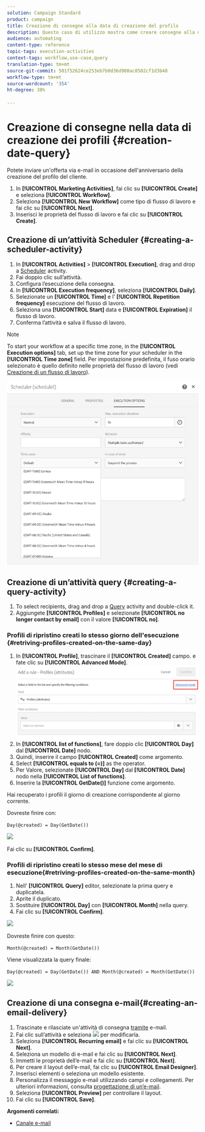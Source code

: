 ```yaml
---
solution: Campaign Standard
product: campaign
title: Creazione di consegne alla data di creazione del profilo
description: Questo caso di utilizzo mostra come creare consegne alla data di creazione del profilo.
audience: automating
content-type: reference
topic-tags: execution-activities
context-tags: workflow,use-case,query
translation-type: tm+mt
source-git-commit: 501f52624ce253eb7b0d36d908ac8502cf1d3b48
workflow-type: tm+mt
source-wordcount: '354'
ht-degree: 38%

---
```



# Creazione di consegne nella data di creazione dei profili {#creation-date-query}

Potete inviare un&#39;offerta via e-mail in occasione dell&#39;anniversario della creazione del profilo del cliente.

1. In **[!UICONTROL Marketing Activities]**, fai clic su **[!UICONTROL Create]** e seleziona **[!UICONTROL Workflow]**.
1. Seleziona **[!UICONTROL New Workflow]** come tipo di flusso di lavoro e fai clic su **[!UICONTROL Next]**.
1. Inserisci le proprietà del flusso di lavoro e fai clic su **[!UICONTROL Create]**.

## Creazione di un’attività Scheduler {#creating-a-scheduler-activity}

1. In **[!UICONTROL Activities]** > **[!UICONTROL Execution]**, drag and drop a [Scheduler](../../automating/using/scheduler.md) activity.
1. Fai doppio clic sull’attività.
1. Configura l’esecuzione della consegna.
1. In **[!UICONTROL Execution frequency]**, seleziona **[!UICONTROL Daily]**.
1. Selezionate un **[!UICONTROL Time]** e l’ **[!UICONTROL Repetition frequency]** esecuzione del flusso di lavoro.
1. Seleziona una **[!UICONTROL Start]** data e **[!UICONTROL Expiration]** il flusso di lavoro.
1. Conferma l’attività e salva il flusso di lavoro.

>[!NOTE]
>
>To start your workflow at a specific time zone, in the **[!UICONTROL Execution options]** tab, set up the time zone for your scheduler in the **[!UICONTROL Time zone]** field. Per impostazione predefinita, il fuso orario selezionato è quello definito nelle proprietà del flusso di lavoro (vedi [Creazione di un flusso di lavoro](../../automating/using/building-a-workflow.md)).

![](assets/time_zone.png)

## Creazione di un’attività query {#creating-a-query-activity}

1. To select recipients, drag and drop a [Query](../../automating/using/query.md) activity and double-click it.
1. Aggiungete **[!UICONTROL Profiles]** e selezionate **[!UICONTROL no longer contact by email]** con il valore **[!UICONTROL no]**.

### Profili di ripristino creati lo stesso giorno dell&#39;esecuzione {#retriving-profiles-created-on-the-same-day}

1. In **[!UICONTROL Profile]**, trascinare il **[!UICONTROL Created]** campo. e fate clic su **[!UICONTROL Advanced Mode]**.
   ![](assets/advanced_mode.png)
1. In **[!UICONTROL list of functions]**, fare doppio clic **[!UICONTROL Day]** dal **[!UICONTROL Date]** nodo.
1. Quindi, inserire il campo **[!UICONTROL Created]** come argomento.
1. Select **[!UICONTROL equals to (=)]** as the operator.
1. Per Valore, selezionate **[!UICONTROL Day]** dal **[!UICONTROL Date]** nodo nella **[!UICONTROL List of functions]**.
1. Inserire la **[!UICONTROL GetDate()]** funzione come argomento.

Hai recuperato i profili il giorno di creazione corrispondente al giorno corrente.

Dovreste finire con:

```Day(@created) = Day(GetDate())```

![](assets/day_creation_query.png)

Fai clic su **[!UICONTROL Confirm]**.

### Profili di ripristino creati lo stesso mese del mese di esecuzione{#retriving-profiles-created-on-the-same-month}

1. Nell’ **[!UICONTROL Query]** editor, selezionate la prima query e duplicatela.
1. Aprite il duplicato.
1. Sostituire **[!UICONTROL Day]** con **[!UICONTROL Month]** nella query.
1. Fai clic su **[!UICONTROL Confirm]**.

![](assets/month_rule.png)

Dovreste finire con questo:

``` Month(@created) = Month(GetDate()) ```

Viene visualizzata la query finale:

```Day(@created) = Day(GetDate()) AND Month(@created) = Month(GetDate())```

![](assets/expression_editor_1.png)

## Creazione di una consegna e-mail{#creating-an-email-delivery}

1. Trascinate e rilasciate un&#39;attività di consegna [tramite](../../automating/using/email-delivery.md) e-mail.
1. Fai clic sull’attività e seleziona ![](assets/edit_darkgrey-24px.png) per modificarla.
1. Seleziona **[!UICONTROL Recurring email]** e fai clic su **[!UICONTROL Next]**.
1. Seleziona un modello di e-mail e fai clic su **[!UICONTROL Next]**.
1. Immetti le proprietà dell’e-mail e fai clic su **[!UICONTROL Next]**.
1. Per creare il layout dell’e-mail, fai clic su **[!UICONTROL Email Designer]**.
1. Inserisci elementi o seleziona un modello esistente.
1. Personalizza il messaggio e-mail utilizzando campi e collegamenti.
Per ulteriori informazioni, consulta [progettazione di un’e-mail](../../designing/using/designing-from-scratch.md#designing-an-email-content-from-scratch).
1. Seleziona **[!UICONTROL Preview]** per controllare il layout.
1. Fai clic su **[!UICONTROL Save]**.

**Argomenti correlati:**

* [Canale e-mail](../../channels/using/creating-an-email.md)
